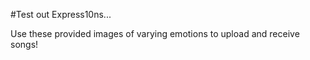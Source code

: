 #Test out Express10ns...

Use these provided images of varying emotions to upload and receive songs!
